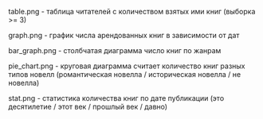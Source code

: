 table.png - таблица читателей с количеством взятых ими книг (выборка >= 3)

graph.png - график числа арендованных книг в зависимости от дат

bar_graph.png - столбчатая диаграмма число книг по жанрам

pie_chart.png - круговая диаграмма считает количество книг разных типов новелл (романтическая новелла / историческая новелла / не новелла)

stat.png - статистика количества книг по дате публикации (это десятилетие / этот век / прошлый век / давно)
